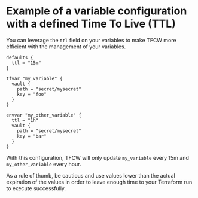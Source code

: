 # Example of a variable configuration with a defined Time To Live (TTL)

You can leverage the `ttl` field on your variables to make TFCW more efficient with the management of your variables.

```hcl
defaults {
  ttl = "15m"
}

tfvar "my_variable" {
  vault {
    path = "secret/mysecret"
    key = "foo"
  }
}

envvar "my_other_variable" {
  ttl = "1h"
  vault {
    path = "secret/mysecret"
    key = "bar"
  }
}
```

With this configuration, TFCW will only update `my_variable` every 15m and `my_other_variable` every hour.

As a rule of thumb, be cautious and use values lower than the actual expiration of the values in order to leave enough time to your Terraform run to execute successfully.
